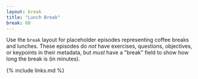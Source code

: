 ```yaml
---
layout: break
title: "Lunch Break"
break: 60
---
```


Use the `break` layout for placeholder episodes representing coffee breaks and lunches.
These episodes do *not* have exercises, questions, objectives, or keypoints in their metadata,
but *must* have a "break" field to show how long the break is (in minutes).

{% include links.md %}